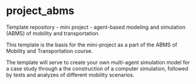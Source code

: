 # project_abms
Template repository - mini project - agent-based modeling and simulation (ABMS) of mobility and transportation.

This template is the basis for the mini-project as a part of the ABMS of Mobility and Transportation course.

The template will serve to create your own multi-agent simulation model for a case study through a the construction of a computer simulation, followed by tests and analyzes of different mobility scenarios.
